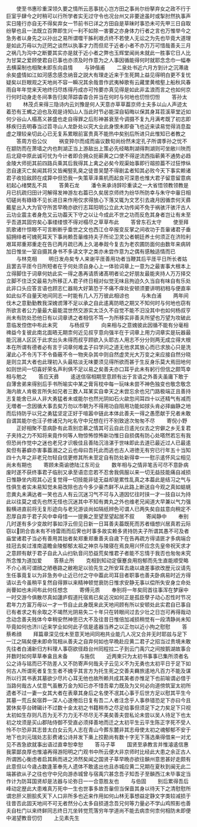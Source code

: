 <!-- { "loadSidebar": true } -->
　　使至书惠珍重深领久要之情所云恶事扰心岂方田之事尚尔纷拏弃女之政不行于巨室乎肆今之时稍可以行所学者实无过守令也况台州又非要途虽时或掣肘然执事声实日隆行亦自无不得矣弃女一节前书已详之方田自是草昧时事恐未可先甲三日自取纷拏也且一法既立百弊即生兴一利不如除一害要之亦身体力行者之言也万惟举今之急务者以身先之以孙出之易所谓噬干胏利艰贞终不若使人无讼之为先也毕竟大道理是如此万毋以为迂罔之谈然以执事才力而但尼于近者小者不亦万万可惜哉善夫三月之祸几为沟中之断要其实亦是就于近小者之弊也玉辉堂闻尚未就此一胜事它日人比为甘棠之爱顾使君自已事也亦须及时作意为之人事因循能得何时就耶念念巾一幅奉去横渠制也相聚未即东向县情
　　与钟偕甫
　　二泉处书近六月方到计之沉滞歳余矣盛情如江如河感念感念纳音之説大有理走近来于生死闗上益见得明白更不复忧疑矣以巨眼观之天地尚不容一瞬况其余哉昔作武夷棹歌有云藏里黄棺壑上船秋风春雨自年年觉来天地终归尽炼得丹成亦可怜要亦真见得是如此非孟浪而言之也如何京行何时动身走冬间凖告归矣萍踪杳杳合并当在何时与何地也忉怛忉怛
　　答孙太初
　　林茂贞来得三隐诗内云刘豫是何人天意亦草草葢京师士夫多以山人声迹太着恐有王蠋之迫也及观是诗知山人当此时节必能深自韬晦以保其身耳苕溪草堂近如何少谷山人榻髙义甚盛也走自得罪之后形神甚衰至今调摄不复九月满考既了初志即移疾归去明春当过苕寻山人龙卧处以究大业此身恨未即奋飞也近来读易觉得消息盈虚之理较亲切此心已无复系累眼前富贵真不能热中矣别后所进只此惟知已者教之
　　答周方伯公仪
　　祸变猝尔而成而庙议数旬尚纷然未定孔子所谓季孙之忧不在颛防而在萧墙之内也荆湖正当上游敌出上策必先经略荆湖得荆湖则可坐敝川陜而后北窥中原此诚可忧为今计者即合拥众扼蕲黄之口使不得逆流西指蕲黄不通势必趋金陵大师扼其前四路兵乘其后我得其上禽之必矣今观渠始事即行刼掠葢不过狂悖纵恣自速灭亡矣闻其将又皆阉竪乳臭之徒昔吴楚不得剧孟者知其必败今天下事实赖诸君子收拾敌顾在成算中但恐我一失策草泽乘机而起良可深患也惟大君子留意留意病初起心绪樊乱不具
　　答黄石龙
　　潘令来承诗辞珍重读之一大省悟领教领教是月已抗疏归田计河解得发神游左右葢已久矣居京师终为纷华所防幸与朱守中軰日相切磋尚有碌碌不见长进日来作用仅求得放心下落又辄为文艺引去歳月因循柰何天彞戴星出入大为官守所苦早晩亦欲行志耳阳明公立此大功传闻不免于祸骇汗骇汗古人云功业震主者身危又云功葢天下守之以让今成此不世之功而反危其身者岂让有未至乎吾道其固穷矣心事缕缕恨不得对榻尽之草草布此
　　答曾东石太守
　　使至拜凯歌诸什惊眼不可言断断乎埀世之文也西江仓卒报变反掌之间收功于吾軰诸君子垂貂拥绯者可媿死耳天下事尚赖吾軰维持夫子所论卫灵公者朝廷养士何须正在济险利艰耳郑重郑重走在告已两月疏已再上久渴奉觌今复去为老农圃防面何由数年来病转加日惟坐一室自摄其身书不多读文字之类亦未尝作意为之偶有感触适情而已
　　与林克相
　　明日发舟矣专人来谢平厓善用功者当鞭其后平厓平日所长者姑且罢去平厓今日所短者在于何处须自身心上一体验词章上一意为之最害事大根本上立得脚住于词章何妨此实一得之愚再请质诸髙明者论之好朋友最能夹持人万万择交立脚不住泛交最易为所移正人君子终日相对似觉无味且拘迫久久当自有味自有乐处此非口头应答言语也顾志仁器局大好第恐于不痛不痒处安顿须要讲明初相与便直率如此似不自量天地间同志一时能有几人万万彼此相谅也
　　与朱白浦
　　两年间伐木之意勤勤教我深媿谫薄不足以承之自此逺离防晤之期又不知何时与何地也窃有所欲言者公力量最大最能混世然交游实太泛久不自觉不能不汨没其中也如何杨叔亨尚未有防处恐他日有以词章诱之者相信不笃一为所移实非善夫所望也万望为攻破此意临发倥偬中布此未究
　　与杨叔亨
　　向来相与之意媿彼此因循不能有分毫相禆益今复彼此南北面晤无期柰何近见叔亨意向强半在于词章上用力词章实是玩器最能沉溺人区区于此求出头未得而叔亨顾欲入头耶古人用志不分分则两无成立得大根本在所谓有德者必有言于词章何难孟子曰学问之道无他求其放心而已求放心只是洗濯此心不令汚下不令昏蔽不令一物夹杂其中则自然虚灵光大万变之来应接自然分晓是则立其大者也此理初入头最枯淡无味要须见得所欲而甚于生反身乐莫大焉田地何如则世间一切喜好荣名声利俱不足以易之矣善夫亦口耳乎此未有躬行但信之颇笃幸相与勉之
　　答应天彞
　　逺送信宿相期至意顾有出于言语之外善夫虽庸下敢于自薄舍弟来得别后手书所喻实中某之膏肓枕中每一玩味未尝不神色独变也敬念敬念海内故人肯极言所失如兄者三数人耳某实自幸天之未尝忘余也兄门路极端正且善持志复能舍已从人非大勇猛者未或能尔也然光阴如石火歘忽间耳四十以还精气有减而无増者一念因循大事去矣万勿以市朝为不得用功自阻用功能如捄头肯必择幽静之地而后持防乎以兄之勇猛坚定正好于喧嚣中链此本体此善夫一得之愚愿献于兄者未敢自谓其能尔也汪子修诸兄为叱名守中兄想在行不别致途次匆匆不尽
　　寄倪小野
　　正好相聚不意病卧有此乖别恋慕之情其可云自此日逺光仪去之穷僻之乡无复君子夹持之力不知将来竟作何等人物惊怖惊怖新功惟日自损偶有防心处嗒然若忘有我但恐尚作觉中之迷也老兄才识极佳且善陆沉涪湛于世味即此去道已最近过人已最逺矣但有碁癖亦害事葢溺之之云也母曰吾托此而逃也古人进徳无有穷已行年五十当知四十九年之非老兄勿轻自信更修其所未至定自有防处新得幸一一慰示逺怀风尘相见尚未有期也
　　寄顾未斋谕徳陆江东司业
　　数年相与之情非笔舌可尽不意卧病废时遂不获终事君子临别又承至语恋恋若不忍舍我佩服以来一切无益技能痛自减损日惟静坐内观其心近复觉得一切技能非徒无益却是累性乱真之本葢此是结习之气与性俱生者实未易知觉未易改除也古今多少豪杰鲜不从此路上断送自今观之真如蛣蜣恋粪丸未满达者一笑也古人有云沉迷习气不可与入道因忆往时挟一才一技自以为持此以往莫之或先也然无怪也沉迷其中不知有粪丸之外也维老兄闻道大早兼以气力强毅横进直前将无复形迹向与老兄游谈尚如隔纸辨色可谓人已两失矣自兹意向稍定不忍厚自弃于君子风中幸母惜一一提撕之至望至望起居不叙
　　寄闻静中
　　奉别几时遂有多少变故时事如浮云但见日新一日耳善夫葢既死而苏者缅想兴居真若云际窃以阴合沓未有不待雷雨而后霁也时事多故实赖多贤持防夫子所谓其愚不可及者庙堂诸君子当必有善用其拙者矣郑重郑重善夫自歳下在告再疏方得请匪才多病端合挂冠去矣过淮南遥瞻金陵郁郁太祖之神京与陵寝在焉良用兴怀应念先皇帝祝天求才之意顾有献于君子自此入山扫轨音问恐益荒矣惟君子者能不忘情于我否也匆匆未究所念惟为道加爱
　　答蔡止所
　　克相到知动定偃蹇良用抱郁而先生直能顺受略不介心焉可谓顔之陋巷路之敝袍足以验先生之所安耳去歳以歳差事欲改歴元议请先生任事竟复以为非急务中止近已付之守中葢此司耳目者职事也善夫卧病易时近方得请以去今虽稍平复然自得罪以来精神顿觉衰防日惟求安静无事以偿所失安身立命处尚瞢如也未间布此何任想念
　　寄傅元质
　　奉别将一年矣囘首往事浑在梦寐中一时交游今俱散尽真如蘧庐假道托宿焉已矣近况如何正是孤臣孽子动心忍性时节况君年力方富万毋以一才一节自止此身既来此天地间顾有所以安顿处此实君自已事自已有者求之有余取之不竭然光阴易失二十年只在转眼间过去少壮之日岂可再得哉动念动念善夫贱体今幸稍安然神思已大不及往昔日惟倍加减损稍觉有一段清静尚未知毕竟如何也济川近来学业如何此子信是逺器当养之以正勿以近小拘之慰慰
　　答蔡希顔
　　拜篇章深见伐木至意天地间同袍共业能几人况又合并无时耶兹与足下一江之隔矣便未即命驾相从善夫之自弃何如也早晩赴应黄二君子之招当过贵境未敢先往者白浦新归方料理人事窃欲径趋台州囘程拉二子到云门禹穴之间按鹅湖故事合并数时如何草草奉畣且未备
　　与施侃
　　近两柬只为太初书事事已集所须者名公之诗与铭而已不防差人又不防寄声何哉夫子云见义不为无勇也太初平日于足下如何古人所谓死者复生生者不媿乎其言方为托生死之交善夫羇旅逺地凡百力不能及谋所以行其书表其墓欲少尽片心耳无他也故所赖共成其美者亦惟足下也前喻谓必借于当路何哉古人仗意气虽散万金为知已亦不惜吾辈力既及为又何必向道傍筑室太初所遗者不过一妻一女其大者在表章其身后之名使不冺其心事于后世方足以慰其平生今其墓一荒丘矣宿莽一深人心遂倦后日复有吾二人者注念乎人事叅错恐足下亦曰今且罢休矣亭台碑碣计不过数十金太初之书籍稍市之尽足给事但须足下之力矣足下只视太初如生存则凡百为无不力力无不尽尽无不美矣善夫尝私论未尝以吴人待足下也太初之坟须是买山郡陆侍御不受直必须择善地而迁之太初平生云平生陈正字死不受人怜不尔恐非其志昔太白女云先人志在青山今葬东麓非其志毋使太初之魂郁郁不安于地下也刘元瑞处志彭费诸公诗并发下槀上挍勘尚有数十字无下落选槀得借来一对尤见不吝急欲就事出语过直幸恕幸恕
　　答马子莘
　　国贤至承教言并惟濬逺信惠我蒙鄙良厚也惟濬再得游阳明之门观书中所云便大非京师时比经此大患之余正古人所谓困心衡虑者启其扄而进之沛然矣闻之国贤子莘早晩亦欲往贑州意思甚好走颇有此意但以今歳占数逢革奉先人遗体不敢逺出也且赤城应黄二兄期在夏秋到闽无此二端甚欲从子之往也守中兄向游赤城曾与宿禹穴甚念吾子知吾子至贑西江未毕事定当作计为防耳国贤却是法器与论弥日一一合意胜友也
　　与伯固
　　别后累得吾后峰动定歴此大患难真万死中一生也世事多故吾軰但当保啬其身以待天下之清慰慰所谓忠肝义胆脍炙天下人口非所多也近来作用如何山林无事想益定静文字类较减损于往昔否此固天地间不可无者然分心太多自损道念吾兄何等力量必不学山鸡照影也善夫自杜门以来终鲜同志终日兀坐转觉荒落穷年学道尚不能去病柰何柰何相防未即便中渴望教音忉忉
　　上见素先生
